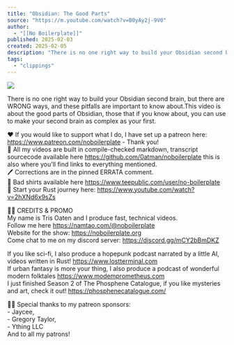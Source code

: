 ```yaml
---
title: "Obsidian: The Good Parts"
source: "https://m.youtube.com/watch?v=B0yAy2j-9V0"
author:
  - "[[No Boilerplate]]"
published: 2025-02-03
created: 2025-02-05
description: "There is no one right way to build your Obsidian second brain, but there are WRONG ways, and these pitfalls are important to know about.This video is about the good parts of Obsidian, those that if yo"
tags:
  - "clippings"
---
```

![](https://www.youtube.com/watch?v=B0yAy2j-9V0)  

There is no one right way to build your Obsidian second brain, but there are WRONG ways, and these pitfalls are important to know about.This video is about the good parts of Obsidian, those that if you know about, you can use to make your second brain as complex as your first.  
  
❤️ If you would like to support what I do, I have set up a patreon here: https://www.patreon.com/noboilerplate - Thank you!  
📄 All my videos are built in compile-checked markdown, transcript sourcecode available here https://github.com/0atman/noboilerplate this is also where you'll find links to everything mentioned.  
🖊️ Corrections are in the pinned ERRATA comment.  
👕 Bad shirts available here https://www.teepublic.com/user/no-boilerplate  
🦀 Start your Rust journey here: https://www.youtube.com/watch?v=2hXNd6x9sZs  
  
🙏🏻 CREDITS & PROMO  
My name is Tris Oaten and I produce fast, technical videos.  
Follow me here https://namtao.com/@noboilerplate  
Website for the show: https://noboilerplate.org  
Come chat to me on my discord server: https://discord.gg/mCY2bBmDKZ  
  
If you like sci-fi, I also produce a hopepunk podcast narrated by a little AI, videos written in Rust! https://www.lostterminal.com  
If urban fantasy is more your thing, I also produce a podcast of wonderful modern folktales https://www.modemprometheus.com  
I just finished Season 2 of The Phosphene Catalogue, if you like mysteries and art, check it out! https://phosphenecatalogue.com/  
  
👏🏻 Special thanks to my patreon sponsors:  
\- Jaycee,  
\- Gregory Taylor,  
\- Ything LLC  
And to all my patrons!